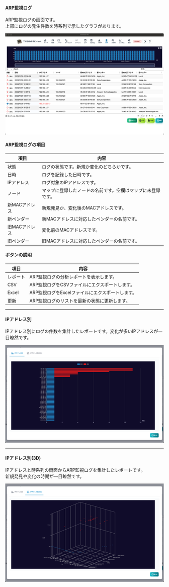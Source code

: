 #### ARP監視ログ

<div class="text-xl mb-2 text-left">
ARP監視ログの画面です。<br>
上部にログの発生件数を時系列で示したグラフがあります。
</div>

![ARP監視ログ](../../help/ja/2023-11-28_06-11-08.png)

>>>
#### ARP監視ログの項目

<div class="text-xl">

|項目|内容|
|----|----|
|状態|ログの状態です。新規か変化のどちらかです。|
|日時|ログを記録した日時です。|
|IPアドレス|ログ対象のIPアドレスです。|
|ノード|マップに登録したノードの名前です。空欄はマップに未登録です。|
|新MACアドレス|新規発見か、変化後のMACアドレスです。|
|新ベンダー|新MACアドレスに対応したベンダーの名前です。|
|旧MACアドレス|変化前のMACアドレスです。|
|旧ベンダー|旧MACアドレスに対応したベンダーの名前です。|

</div>

>>>
#### ボタンの説明

<div class="text-xl">

|項目|内容|
|----|----|
|レポート|ARP監視ログの分析レポートを表示します。|
|CSV|ARP監視ログをCSVファイルにエクスポートします。|
|Excel|ARP監視ログをExcelファイルにエクスポートします。|
|更新|ARP監視ログのリストを最新の状態に更新します。|

</div>


---
#### IPアドレス別

<div class="text-xl mb-2 text-left">
IPアドレス別にログの件数を集計したレポートです。変化が多いIPアドレスが一目瞭然です。
</div>

![IPアドレス別](../../help/ja/2023-11-28_06-12-16.png)

---
#### IPアドレス別(3D)

<div class="text-xl mb-2 text-left">
IPアドレスと時系列の両面からARP監視ログを集計したレポートです。<br>
新規発見や変化の時期が一目瞭然です。
</div>

![IPアドレス別3D](../../help/ja/2023-11-28_06-12-29.png)